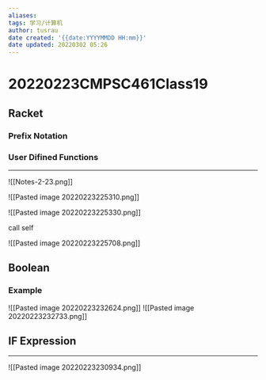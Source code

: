 ```yaml
---
aliases: 
tags: 学习/计算机
author: tusrau
date created: '{{date:YYYYMMDD HH:mm}}'
date updated: 20220302 05:26
---
```


# 20220223CMPSC461Class19

## Racket

### Prefix Notation

### User Difined Functions

---

![[Notes-2-23.png]]

![[Pasted image 20220223225310.png]]

![[Pasted image 20220223225330.png]]

call self

![[Pasted image 20220223225708.png]]

## Boolean

### Example

![[Pasted image 20220223232624.png]]
![[Pasted image 20220223232733.png]]

## IF Expression

---

![[Pasted image 20220223230934.png]]
